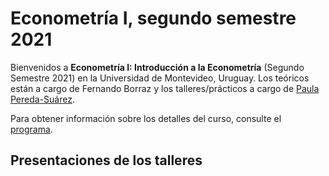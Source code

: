 # Econometría I, segundo semestre 2021 

Bienvenidos a **Econometría I: Introducción a la Econometría** (Segundo Semestre 2021) en la Universidad de Montevideo, Uruguay. Los teóricos están a cargo de Fernando Borraz y los talleres/prácticos a cargo de [Paula Pereda-Suárez](https://paulapereda.com/).

Para obtener información sobre los detalles del curso, consulte el [programa](https://raw.githack.com/paulapereda/econometrics_I_21/master/Programa/EconometriaI_2021.pdf).

## Presentaciones de los talleres
